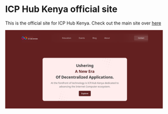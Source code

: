 # ICP Hub Kenya official site 
This is the official site for ICP Hub Kenya. Check out the main site over [here](https://icp-hub-ke-zeta.vercel.app/)

![Official Site for ICP Hub Kenya](./UI.png)